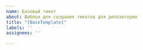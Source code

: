 ```yaml
---
name: Базовый тикет
about: Шаблон для создания тикетов для репозитория
title: "[BaseTemplate]"
labels: ''
assignees: ''

---
```



